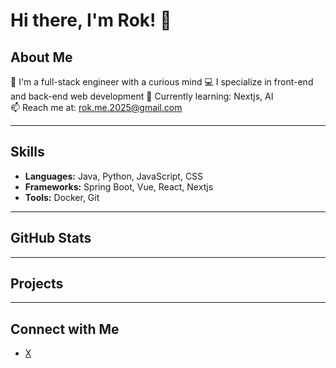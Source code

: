 <!--
- 👋 Hi, I’m @Rok2025
- 👀 I’m interested in ...
- 🌱 I’m currently learning ...
- 💞️ I’m looking to collaborate on ...
- 📫 How to reach me ...
- 😄 Pronouns: ...
- ⚡ Fun fact: ...
-->
<!---
Rok2025/Rok2025 is a ✨ special ✨ repository because its `README.md` (this file) appears on your GitHub profile.
You can click the Preview link to take a look at your changes.
--->
# Hi there, I'm Rok! 👋

## About Me
🌟 I'm a full-stack engineer with a curious mind
💻 I specialize in front-end and back-end web development
🌱 Currently learning: Nextjs, AI  
📫 Reach me at: rok.me.2025@gmail.com  

---

## Skills
- **Languages:** Java, Python, JavaScript, CSS
- **Frameworks:** Spring Boot, Vue, React, Nextjs
- **Tools:** Docker, Git  

---

## GitHub Stats
<!--
![John's GitHub Stats](https://github-readme-stats.vercel.app/api?username=johndoe&show_icons=true&theme=radical)
![Top Languages](https://github-readme-stats.vercel.app/api/top-langs/?username=johndoe&layout=compact)
-->
---

## Projects
<!--
- [Awesome Project](https://github.com/johndoe/awesome-project): A tool to manage tasks and increase productivity.  
- [Portfolio Website](https://github.com/johndoe/portfolio): My personal portfolio showcasing my projects and skills.  
-->
---

## Connect with Me
<!--
- [LinkedIn](https://www.linkedin.com/in/johndoe)  
-->
- [X](https://twitter.com/johndoe)



